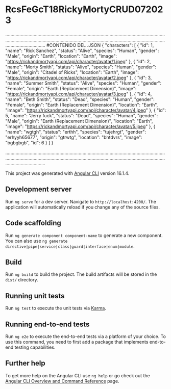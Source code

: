 # RcsFeGcT18RickyMortyCRUD072023

.......................................................................................................................................................................................................................................................................................
#CONTENIDO DEL .JSON
{
  "characters": [
    {
      "id": 1,
      "name": "Rick Sanchez",
      "status": "Alive",
      "species": "Human",
      "gender": "Male",
      "origin": "Earth",
      "location": "Earth",
      "image": "https://rickandmortyapi.com/api/character/avatar/1.jpeg"
    },
    {
      "id": 2,
      "name": "Morty Smith",
      "status": "Alive",
      "species": "Human",
      "gender": "Male",
      "origin": "Citadel of Ricks",
      "location": "Earth",
      "image": "https://rickandmortyapi.com/api/character/avatar/2.jpeg"
    },
    {
      "id": 3,
      "name": "Summer Smith",
      "status": "Alive",
      "species": "Human",
      "gender": "Female",
      "origin": "Earth (Replacement Dimension)",
      "image": "https://rickandmortyapi.com/api/character/avatar/3.jpeg"
    },
    {
      "id": 4,
      "name": "Beth Smith",
      "status": "Dead",
      "species": "Human",
      "gender": "Female",
      "origin": "Earth (Replacement Dimension)",
      "location": "Earth",
      "image": "https://rickandmortyapi.com/api/character/avatar/4.jpeg"
    },
    {
      "id": 5,
      "name": "Jerry fuck",
      "status": "Dead",
      "species": "Human",
      "gender": "Male",
      "origin": "Earth (Replacement Dimension)",
      "location": "Earth",
      "image": "https://rickandmortyapi.com/api/character/avatar/5.jpeg"
    },
    {
      "name": "wgtgh",
      "status": "erthh",
      "species": "tujehrgt",
      "gender": "erhyyh65677",
      "origin": "gtrwtg",
      "location": "bhtdvrs",
      "image": "bgbgbgb",
      "id": 6
    }
  ]
}

.......................................................................................................................................................................................................................................................................................


This project was generated with [Angular CLI](https://github.com/angular/angular-cli) version 16.1.4.

## Development server

Run `ng serve` for a dev server. Navigate to `http://localhost:4200/`. The application will automatically reload if you change any of the source files.

## Code scaffolding

Run `ng generate component component-name` to generate a new component. You can also use `ng generate directive|pipe|service|class|guard|interface|enum|module`.

## Build

Run `ng build` to build the project. The build artifacts will be stored in the `dist/` directory.

## Running unit tests

Run `ng test` to execute the unit tests via [Karma](https://karma-runner.github.io).

## Running end-to-end tests

Run `ng e2e` to execute the end-to-end tests via a platform of your choice. To use this command, you need to first add a package that implements end-to-end testing capabilities.

## Further help

To get more help on the Angular CLI use `ng help` or go check out the [Angular CLI Overview and Command Reference](https://angular.io/cli) page.
